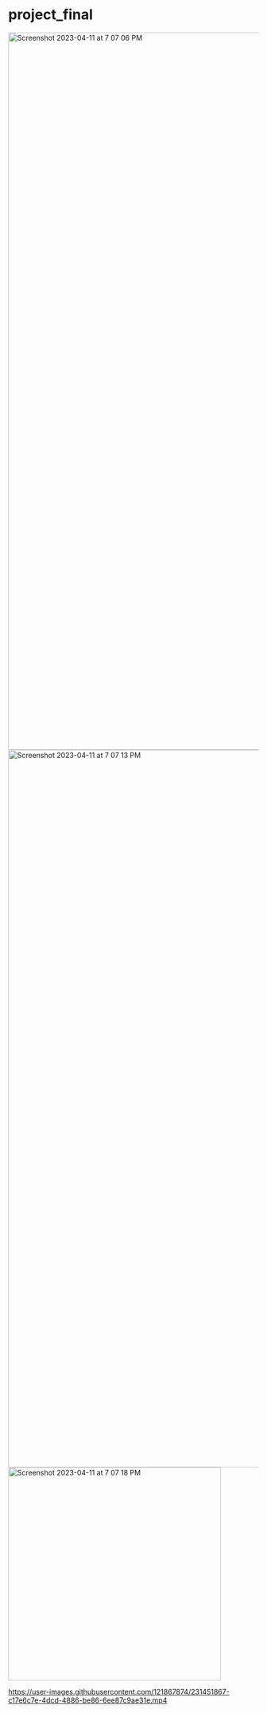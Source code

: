 # project_final
<img width="1440" alt="Screenshot 2023-04-11 at 7 07 06 PM" src="https://user-images.githubusercontent.com/121867874/231180833-396325c2-7737-45ca-a7d3-11aacf7d47a2.png">
<img width="1440" alt="Screenshot 2023-04-11 at 7 07 13 PM" src="https://user-images.githubusercontent.com/121867874/231180838-d9847306-e9fc-49fa-8eff-2647d47913cb.png">
<img width="428" alt="Screenshot 2023-04-11 at 7 07 18 PM" src="https://user-images.githubusercontent.com/121867874/231180854-c176cf66-11ca-4ec9-9c63-6b9e61401b60.png">


https://user-images.githubusercontent.com/121867874/231451867-c17e6c7e-4dcd-4886-be86-6ee87c9ae31e.mp4

